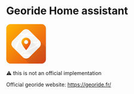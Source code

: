 # Georide Home assistant
![Logo Georide](georide-logo.png)

⚠️ this is not an official implementation

Official georide website: https://georide.fr/


